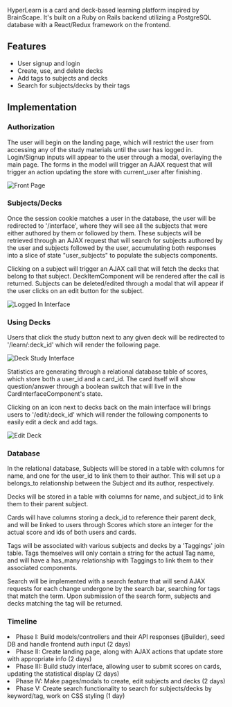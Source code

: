 HyperLearn is a card and deck-based learning platform inspired by BrainScape.
It's built on a Ruby on Rails backend utilizing a PostgreSQL database with a React/Redux framework on the frontend.

<h2>Features</h2>
<ul>
<li>User signup and login</li>
<li>Create, use, and delete decks</li>
<li>Add tags to subjects and decks</li>
<li>Search for subjects/decks by their tags</li>
</ul>

<h2>Implementation</h2>

<h3> Authorization </h3>

The user will begin on the landing page, which will restrict the user from accessing any of the study materials until the user has logged in. Login/Signup inputs will appear to the user through a modal, overlaying the main page. The forms in the model will trigger an AJAX request that will trigger an action updating the store with current_user after finishing.

![Front Page](https://github.com/wilsontheory/HyperLearn/blob/master/docs/wireframes/FrontPage.png)

<h3> Subjects/Decks </h3>

Once the session cookie matches a user in the database, the user will be redirected to '/interface', where they will see all the subjects that were either authored by them or followed by them. These subjects will be retrieved through an AJAX request that will search for subjects authored by the user and subjects followed by the user, accumulating both responses into a slice of state "user_subjects" to populate the subjects components.

Clicking on a subject will trigger an AJAX call that will fetch the decks that belong to that subject. DeckItemComponent will be rendered after the call is returned. Subjects can be deleted/edited through a modal that will appear if the user clicks on an edit button for the subject.

![Logged In Interface](https://github.com/wilsontheory/HyperLearn/blob/master/docs/wireframes/LoggedInInterface.png)

<h3> Using Decks </h3>

Users that click the study button next to any given deck will be redirected to '/learn/:deck_id' which will render the following page.

![Deck Study Interface](https://github.com/wilsontheory/HyperLearn/blob/master/docs/wireframes/DeckStudyInterface.png)

Statistics are generating through a relational database table of scores, which store both a user_id and a card_id. The card itself will show question/answer through a boolean switch that will live in the CardInterfaceComponent's state.

Clicking on an icon next to decks back on the main interface will brings users to '/edit/:deck_id' which will render the following components to easily edit a deck and add tags.

![Edit Deck](https://github.com/wilsontheory/HyperLearn/blob/master/docs/wireframes/EditDeck.png)

<h3> Database </h3>

In the relational database, Subjects will be stored in a table with columns for name, and one for the user_id to link them to their author. This will set up a belongs_to relationship between the Subject and its author, respectively.

Decks will be stored in a table with columns for name, and subject_id to link them to their parent subject.

Cards will have columns storing a deck_id to reference their parent deck, and will be linked to users through Scores which store an integer for the actual score and ids of both users and cards.

Tags will be associated with various subjects and decks by a 'Taggings' join table. Tags themselves will only contain a string for the actual Tag name, and will have a has_many relationship with Taggings to link them to their associated components.

Search will be implemented with a search feature that will send AJAX requests for each change undergone by the search bar, searching for tags that match the term. Upon submission of the search form, subjects and decks matching the tag will be returned.

<h3> Timeline </h3>
<li>Phase I: Build models/controllers and their API responses (jBuilder), seed DB and handle frontend auth input (2 days)</li>

<li>Phase II: Create landing page, along with AJAX actions that update store with appropriate info (2 days)</li>

<li>Phase III: Build study interface, allowing user to submit scores on cards, updating the statistical display (2 days)</li>

<li>Phase IV: Make pages/modals to create, edit subjects and decks (2 days)</li>

<li>Phase V: Create search functionality to search for subjects/decks by keyword/tag, work on CSS styling (1 day)</li>
